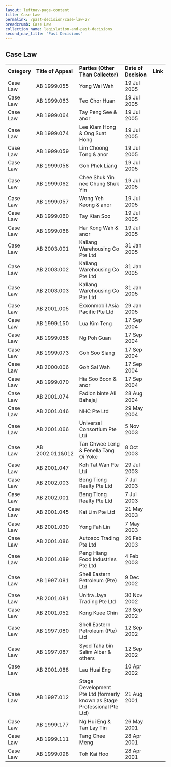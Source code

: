 ```yaml
---
layout: leftnav-page-content
title: Case Law
permalink: /past-decision/case-law-2/
breadcrumb: Case Law
collection_name: legislation-and-past-decisions
second_nav_title: "Past Decisions"
---
```


Case Law
---

<table>
  <tr>
    <td><b>Category</b></td>
    <td><b>Title of Appeal</b></td>
    <td><b>Parties (Other Than Collector)</b></td>
    <td><b>Date of Decision</b></td>
    <td><b>Link</b></td>
  </tr>
  <tr>
    <td>Case Law</td>
    <td>AB 1999.055</td>
    <td>Yong Wai Wah</td>
    <td>19 Jul 2005</td>
    <td><a href="/files/Decision-YongWaiWah-AB1999.055.pdf" target="_blank"></a></td>
  </tr>
  <tr>
    <td>Case Law</td>
    <td>AB 1999.063</td>
    <td>Teo Chor Huan</td>
    <td>19 Jul 2005</td>
    <td><a href="/files/Decision-TeoChorHuan-AB1999.063.pdf" target="_blank"></a></td>
  </tr>
  <tr>
    <td>Case Law</td>
    <td>AB 1999.064</td>
    <td>Tay Peng See & anor</td>
    <td>19 Jul 2005</td>
    <td><a href="/files/Decision-TayPengSee&anor-AB1999.064.pdf" target="_blank"></a></td>
  </tr>
  <tr>
    <td>Case Law</td>
    <td>AB 1999.074</td>
    <td>Lee Kiam Hong & Ong Suat Hong</td>
    <td>19 Jul 2005</td>
    <td><a href="/files/Decision-LeeKiamHong&OngSuatHong-AB1999.074.pdf" target="_blank"></a></td>
  </tr>
  <tr>
    <td>Case Law</td>
    <td>AB 1999.059</td>
    <td>Lim Choong Tong & anor</td>
    <td>19 Jul 2005</td>
    <td><a href="/files/Decision-LimChoongTong&anor-AB1999.059.pdf" target="_blank"></a></td>
  </tr>
  <tr>
    <td>Case Law</td>
    <td>AB 1999.058</td>
    <td>Goh Phek Liang</td>
    <td>19 Jul 2005</td>
    <td><a href="/files/Decision-GohPhekLiang-AB1999.058.pdf" target="_blank"></a></td>
  </tr>
  <tr>
    <td>Case Law</td>
    <td>AB 1999.062</td>
    <td>Chee Shuk Yin nee Chung Shuk Yin</td>
    <td>19 Jul 2005</td>
    <td><a href="/files/Decision-CheeShukYinneeChungShukYin-AB1999.082.pdf" target="_blank"></a></td>
  </tr>
  <tr>
    <td>Case Law</td>
    <td>AB 1999.057</td>
    <td>Wong Yeh Keong & anor</td>
    <td>19 Jul 2005</td>
    <td><a href="/files/Decision-WongYehKeong&anor-AB1999.057.pdf" target="_blank"></a></td>
  </tr>
  <tr>
    <td>Case Law</td>
    <td>AB 1999.060</td>
    <td>Tay Kian Soo</td>
    <td>19 Jul 2005</td>
    <td><a href="/files/Decision-TayKianSoo-AB1999.060.pdf" target="_blank"></a></td>
  </tr>
  <tr>
    <td>Case Law</td>
    <td>AB 1999.068</td>
    <td>Har Kong Wah & anor</td>
    <td>19 Jul 2005</td>
    <td><a href="/files/Decision-HarKongWah&anor-AB1999.068.pdf" target="_blank"></a></td>
  </tr>
  <tr>
    <td>Case Law</td>
    <td>AB 2003.001</td>
    <td>Kallang Warehousing Co Pte Ltd</td>
    <td>31 Jan 2005</td>
    <td><a href="/files/Decision-KallangWarehousingCoPteLtd-AB2003.001.pdf" target="_blank"></a></td>
  </tr>
  <tr>
    <td>Case Law</td>
    <td>AB 2003.002</td>
    <td>Kallang Warehousing Co Pte Ltd</td>
    <td>31 Jan 2005</td>
    <td><a href="/files/Decision-KallangWarehousingCoPteLtd-AB2003.002.pdf" target="_blank"></a></td>
  </tr>
  <tr>
    <td>Case Law</td>
    <td>AB 2003.003</td>
    <td>Kallang Warehousing Co Pte Ltd</td>
    <td>31 Jan 2005</td>
    <td><a href="/files/Decision-KallangWarehousingCoPteLtd-AB2003.003.pdf" target="_blank"></a></td>
  </tr>
  <tr>
    <td>Case Law</td>
    <td>AB 2001.005</td>
    <td>Exxonmobil Asia Pacific Pte Ltd</td>
    <td>29 Jan 2005</td>
    <td><a href="/files/Decision-ExxonmobilAsiaPacificPteLtd-AB2001.005.pdf" target="_blank"></a></td>
  </tr>
  <tr>
    <td>Case Law</td>
    <td>AB 1999.150</td>
    <td>Lua Kim Teng</td>
    <td>17 Sep 2004</td>
    <td><a href="/files/Decision-LuaKimTeng-AB1999.150.pdf" target="_blank"></a></td>
  </tr>
  <tr>
    <td>Case Law</td>
    <td>AB 1999.056</td>
    <td>Ng Poh Guan</td>
    <td>17 Sep 2004</td>
    <td><a href="/files/Decision-NgPohGuan-AB1999.056.pdf" target="_blank"></a></td>
  </tr>
  <tr>
    <td>Case Law</td>
    <td>AB 1999.073</td>
    <td>Goh Soo Siang</td>
    <td>17 Sep 2004</td>
    <td><a href="/files/Decision-GohSooSiangasadministratoroftheestateofChiaEngHuideceased-AB1999.073.pdf" target="_blank"></a></td>
  </tr>
  <tr>
    <td>Case Law</td>
    <td>AB 2000.006</td>
    <td>Goh Sai Wah</td>
    <td>17 Sep 2004</td>
    <td><a href="/files/Decision-GohSaiWah-AB2000.006.pdf" target="_blank"></a></td>
  </tr>
  <tr>
    <td>Case Law</td>
    <td>AB 1999.070</td>
    <td>Hia Soo Boon & anor</td>
    <td>17 Sep 2004</td>
    <td><a href="/files/Decision-HiaSoonBoon&anor-AB1999.070.pdf" target="_blank"></a></td>
  </tr>
  <tr>
    <td>Case Law</td>
    <td>AB 2001.074</td>
    <td>Fadlon binte Ali Bahajaj</td>
    <td>28 Aug 2004</td>
    <td><a href="/files/Decision-FadlonbinteAliBahajaj-AB2001.074.pdf" target="_blank"></a></td>
  </tr>
   <tr>
    <td>Case Law</td>
    <td>AB 2001.046</td>
    <td>NHC Pte Ltd</td>
    <td>29 May 2004</td>
    <td><a href="/files/Decision-NHCPteLtd-AB2001.046.pdf" target="_blank"></a></td>
  </tr>
  <tr>
    <td>Case Law</td>
    <td>AB 2001.066</td>
    <td>Universal Consortium Pte Ltd</td>
    <td>5 Nov 2003</td>
    <td><a href="/files/Decision-UniversalConsortiumPteLtd-AB2001.066.pdf" target="_blank"></a></td>
  </tr>
  <tr>
    <td>Case Law</td>
    <td>AB 2002.011&012</td>
    <td>Tan Chwee Leng & Fenella Tang Oi Yoke</td>
    <td>8 Oct 2003</td>
    <td><a href="/files/Decision-TanChweeLeng&FenellaTangOiYoke-AB2002.001&002.pdf" target="_blank"></a></td>
  </tr>
  <tr>
    <td>Case Law</td>
    <td>AB 2001.047</td>
    <td>Koh Tat Wan Pte Ltd</td>
    <td>29 Jul 2003</td>
    <td><a href="/files/Decision-KohTatWanPteLtd-AB2001.047.pdf" target="_blank"></a></td>
  </tr>
  <tr>
    <td>Case Law</td>
    <td>AB 2002.003</td>
    <td>Beng Tiong Realty Pte Ltd</td>
    <td>7 Jul 2003</td>
    <td><a href="/files/Decision-BengTiongRealtyPteLtd-AN2002.003.pdf" target="_blank"></a></td>
  </tr>
  <tr>
    <td>Case Law</td>
    <td>AB 2002.001</td>
    <td>Beng Tiong Realty Pte Ltd</td>
    <td>7 Jul 2003</td>
    <td><a href="/files/Decision-BengTiongRealtyPteLtd-AB2002.001.pdf" target="_blank"></a></td>
  </tr>
  <tr>
    <td>Case Law</td>
    <td>AB 2001.045</td>
    <td>Kai Lim Pte Ltd</td>
    <td>21 May 2003</td>
    <td><a href="/files/Decision-KaiLimPteLtd-AB2001.045.pdf" target="_blank"></a></td>
  </tr>
  <tr>
    <td>Case Law</td>
    <td>AB 2001.030</td>
    <td>Yong Fah Lin</td>
    <td>7 May 2003</td>
    <td><a href="/files/Decision-YongFahLin-AB2001.030.pdf" target="_blank"></a></td>
  </tr>
  <tr>
    <td>Case Law</td>
    <td>AB 2001.086</td>
    <td>Autoacc Trading Pte Ltd</td>
    <td>26 Feb 2003</td>
    <td><a href="/files/Decision-AutoaccTradingPteLtd-AB2001.086.pdf" target="_blank"></a></td>
  </tr>
  <tr>
    <td>Case Law</td>
    <td>AB 2001.089</td>
    <td>Peng Hiang Food Industries Pte Ltd</td>
    <td>4 Feb 2003</td>
    <td><a href="/files/Decision-PengHiangFoodIndustriesPteLtd-AB2001.089.pdf" target="_blank"></a></td>
  </tr>
  <tr>
    <td>Case Law</td>
    <td>AB 1997.081</td>
    <td>Shell Eastern Petroleum (Pte) Ltd</td>
    <td>9 Dec 2002</td>
    <td><a href="/files/Decision-ShellEasternPetroleumPteLtd-AB1997.081.pdf" target="_blank"></a></td>
  </tr>
  <tr>
    <td>Case Law</td>
    <td>AB 2001.081</td>
    <td>Unitra Jaya Trading Pte Ltd</td>
    <td>30 Nov 2002	</td>
    <td><a href="/files/Decision-UnitraJayaTradingPteLtd-AB2001.081.pdf" target="_blank"></a></td>
  </tr>
  <tr>
    <td>Case Law</td>
    <td>AB 2001.052</td>
    <td>Kong Kuee Chin</td>
    <td>23 Sep 2002</td>
    <td><a href="/files/Decision-KongKueeCihn-AB2001.052.pdf" target="_blank"></a></td>
  </tr>
  <tr>
    <td>Case Law</td>
    <td>AB 1997.080</td>
    <td>Shell Eastern Petroleum (Pte) Ltd</td>
    <td>12 Sep 2002</td>
    <td><a href="/files/Decision-ShellEasternPetroleum(Pte)Ltd-AB1997.081.pdf" target="_blank"></a></td>
  </tr>
  <tr>
    <td>Case Law</td>
    <td>AB 1997.087</td>
    <td>Syed Taha bin Salim Albar & others</td>
    <td>12 Sep 2002</td>
    <td><a href="/files/Decision-SyedTahabinSalimAlbar&Others-AB1997.087.pdf" target="_blank"></a></td>
  </tr>
  <tr>
    <td>Case Law</td>
    <td>AB 2001.088</td>
    <td>Lau Huai Eng</td>
    <td>10 Apr 2002	</td>
    <td><a href="/files/Decision-LauHuaiEng-AB2001.088.pdf" target="_blank"></a></td>
  </tr>
  <tr>
    <td>Case Law</td>
    <td>AB 1997.012</td>
    <td>Stage Development Pte Ltd (formerly known as Stage Professional Pte Ltd)</td>
    <td>21 Aug 2001</td>
    <td><a href="/files/Decision-StageDevelopmentPteLtd-AB1999.012.pdf" target="_blank"></a></td>
  </tr>
  <tr>
    <td>Case Law</td>
    <td>AB 1999.177</td>
    <td>Ng Hui Eng & Tan Lay Tin</td>
    <td>26 May 2001</td>
    <td><a href="/files/Decision-NgHuiEng&TanLayTin-AB1999.177.pdf" target="_blank"></a></td>
  </tr>
  <tr>
    <td>Case Law</td>
    <td>AB 1999.111</td>
    <td>Tang Chee Meng</td>
    <td>28 Apr 2001</td>
    <td><a href="/files/TangCheeMengasadministratoroftheestateofTangHengdeceased.pdf" target="_blank"></a></td>
  </tr>
  <tr>
    <td>Case Law</td>
    <td>AB 1999.098</td>
    <td>Toh Kai Hoo</td>
    <td>28 Apr 2001</td>
    <td><a href="/files/Decision-TohKaiHoo-AB1999.098.pdf" target="_blank"></a></td>
  </tr>
</table><br>
 
 
 
